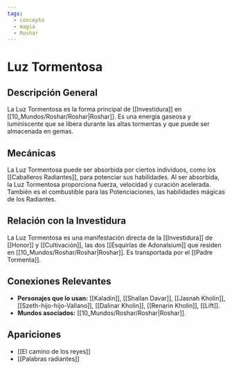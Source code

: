 ```yaml
---
tags:
  - concepto
  - magia
  - Roshar
---
```


# Luz Tormentosa

## Descripción General
La Luz Tormentosa es la forma principal de [[Investidura]] en [[10_Mundos/Roshar/Roshar|Roshar]]. Es una energía gaseosa y luminiscente que se libera durante las altas tormentas y que puede ser almacenada en gemas.

## Mecánicas
La Luz Tormentosa puede ser absorbida por ciertos individuos, como los [[Caballeros Radiantes]], para potenciar sus habilidades. Al ser absorbida, la Luz Tormentosa proporciona fuerza, velocidad y curación acelerada. También es el combustible para las Potenciaciones, las habilidades mágicas de los Radiantes.

## Relación con la Investidura
La Luz Tormentosa es una manifestación directa de la [[Investidura]] de [[Honor]] y [[Cultivación]], las dos [[Esquirlas de Adonalsium]] que residen en [[10_Mundos/Roshar/Roshar|Roshar]]. Es transportada por el [[Padre Tormenta]].

## Conexiones Relevantes
* **Personajes que lo usan:** [[Kaladin]], [[Shallan Davar]], [[Jasnah Kholin]], [[Szeth-hijo-hijo-Vallano]], [[Dalinar Kholin]], [[Renarin Kholin]], [[Lift]].
* **Mundos asociados:** [[10_Mundos/Roshar/Roshar|Roshar]].

## Apariciones
* [[El camino de los reyes]]
* [[Palabras radiantes]]